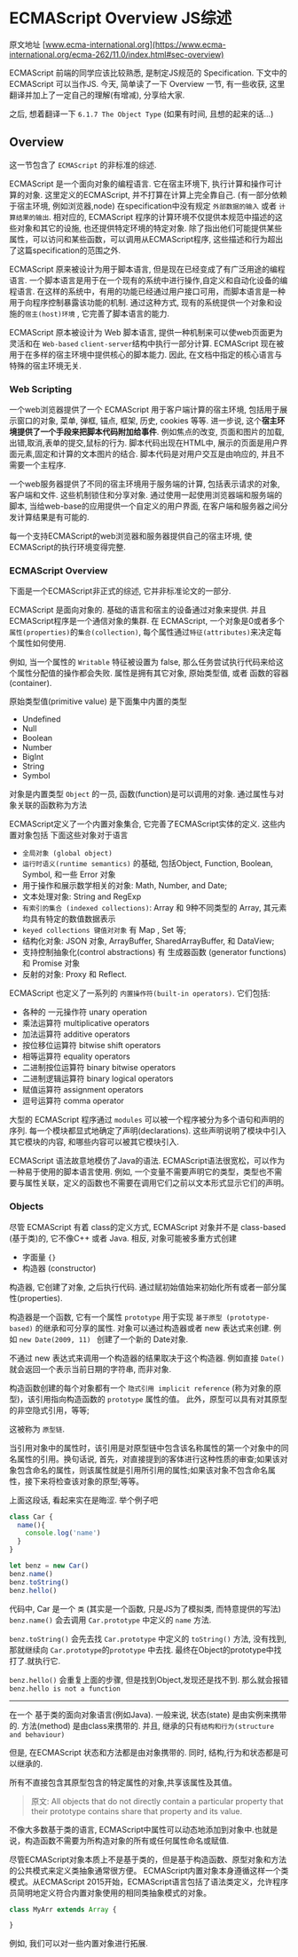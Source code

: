 # ECMAScript Overview  JS综述 

原文地址 [www.ecma-international.org](https://www.ecma-international.org/ecma-262/11.0/index.html#sec-overview)

ECMAScript 前端的同学应该比较熟悉, 是制定JS规范的 Specification. 下文中的 ECMAScript 可以当作JS.
今天, 简单读了一下 Overview 一节, 有一些收获, 这里翻译并加上了一定自己的理解(有增减), 分享给大家.

之后, 想着翻译一下 `6.1.7 The Object Type` (如果有时间, 且想的起来的话...)

## Overview

这一节包含了 `ECMAScript` 的非标准的综述.

ECMAScript 是一个面向对象的编程语言. 它在宿主环境下, 执行计算和操作可计算的对象.
这里定义的ECMAScript, 并不打算在计算上完全靠自己. (有一部分依赖于宿主环境, 例如浏览器,node)
在specification中没有规定 `外部数据的输入` 或者 `计算结果的输出`. 
相对应的, ECMAScript 程序的计算环境不仅提供本规范中描述的这些对象和其它的设施, 也还提供特定环境的特定对象.
除了指出他们可能提供某些属性，可以访问和某些函数，可以调用从ECMAScript程序, 这些描述和行为超出了这篇specification的范围之外.

ECMAScript 原来被设计为用于脚本语言, 但是现在已经变成了有广泛用途的编程语言.
一个脚本语言是用于在一个现有的系统中进行操作,自定义和自动化设备的编程语言.
在这样的系统中，有用的功能已经通过用户接口可用，而脚本语言是一种用于向程序控制暴露该功能的机制.
通过这种方式, 现有的系统提供一个对象和设施的`宿主(host)环境` , 它完善了脚本语言的能力. 

ECMAScript 原本被设计为 Web 脚本语言, 提供一种机制来可以使web页面更为灵活和在 `Web-based` `client-server`结构中执行一部分计算.
ECMAScript 现在被用于在多样的宿主环境中提供核心的脚本能力. 
因此, 在文档中指定的核心语言与特殊的宿主环境无关.

### Web Scripting

一个web浏览器提供了一个 ECMAScript 用于客户端计算的宿主环境, 包括用于展示窗口的对象, 菜单, 弹框, 锚点, 框架, 历史, cookies 等等.
进一步说, 这个**宿主环境提供了一个手段来把脚本代码附加给事件**. 例如焦点的改变, 页面和图片的加载,出错,取消,表单的提交,鼠标的行为.
脚本代码出现在HTML中, 展示的页面是用户界面元素,固定和计算的文本图片的结合.
脚本代码是对用户交互是由响应的, 并且不需要一个主程序.

一个web服务器提供了不同的宿主环境用于服务端的计算, 包括表示请求的对象, 客户端和文件.
这些机制锁住和分享对象. 
通过使用一起使用浏览器端和服务端的脚本, 当给web-base的应用提供一个自定义的用户界面, 
在客户端和服务器之间分发计算结果是有可能的.

每一个支持ECMAScript的web浏览器和服务器提供自己的宿主环境, 使ECMAScript的执行环境变得完整.

### ECMAScript Overview

下面是一个ECMAScript非正式的综述, 它并非标准论文的一部分.

ECMAScript 是面向对象的. 基础的语言和宿主的设备通过对象来提供. 并且 ECMAScript程序是一个通信对象的集群.
在 ECMAScript, 一个对象是0或者多个`属性(properties)`的`集合(collection)`, 每个属性通过`特征(attributes)`来决定每个属性如何使用.

例如, 当一个属性的 `Writable` 特征被设置为 false, 那么任务尝试执行代码来给这个属性分配值的操作都会失败.
属性是拥有其它对象, 原始类型值, 或者 函数的容器 (container). 

原始类型值(primitive value) 是下面集中内置的类型

- Undefined
- Null
- Boolean
- Number
- BigInt
- String
- Symbol

对象是内置类型 `Object` 的一员, 函数(function)是可以调用的对象.
通过属性与对象关联的函数称为方法


ECMAScript定义了一个内置对象集合, 它完善了ECMAScript实体的定义. 这些内置对象包括
下面这些对象对于语言 

- `全局对象 (global object)`
- `运行时语义(runtime semantics)` 的基础, 包括Object, Function, Boolean, Symbol, 和一些 Error 对象
- 用于操作和展示数学相关的对象:  Math, Number, and Date;
- 文本处理对象: String and RegExp
- `有索引的集合 (indexed collections)`:  Array 和 9种不同类型的 Array,  其元素均具有特定的数值数据表示
- `keyed collections 键值对对象` 有 Map , Set 等;
- 结构化对象: JSON 对象, ArrayBuffer, SharedArrayBuffer, 和 DataView; 
- 支持控制抽象化(control abstractions) 有 生成器函数 (generator functions) 和 Promise 对象
- 反射的对象: Proxy 和 Reflect.


ECMAScript 也定义了一系列的 `内置操作符(built-in operators)`. 它们包括: 

- 各种的 一元操作符 unary operation
- 乘法运算符 multiplicative operators
- 加法运算符 additive operators
- 按位移位运算符 bitwise shift operators
- 相等运算符 equality operators
- 二进制按位运算符 binary bitwise operators
- 二进制逻辑运算符 binary logical operators
- 赋值运算符 assignment operators
- 逗号运算符 comma operator 

大型的 ECMAScript 程序通过 `modules` 可以被一个程序被分为多个语句和声明的序列.
每一个模块都显式地确定了声明(declarations). 这些声明说明了模块中引入其它模块的内容, 和哪些内容可以被其它模块引入.

ECMAScript 语法故意地模仿了Java的语法. ECMAScript语法很宽松，可以作为一种易于使用的脚本语言使用.
例如, 一个变量不需要声明它的类型，类型也不需要与属性关联，定义的函数也不需要在调用它们之前以文本形式显示它们的声明。

### Objects

尽管 ECMAScript 有着 class的定义方式, ECMAScript 对象并不是 class-based (基于类)的, 它不像C++ 或者 Java.
相反, 对象可能被多重方式创建

- 字面量 `{}`
- 构造器 (constructor)

构造器, 它创建了对象, 之后执行代码. 通过赋初始值始来初始化所有或者一部分属性(properties).

构造器是一个函数, 它有一个属性 `prototype` 用于实现 `基于原型 (prototype-based)` 的继承和可分享的属性.
对象可以通过构造器或者 new 表达式来创建.
例如 `new Date(2009, 11) ` 创建了一个新的 Date对象.

不通过 new 表达式来调用一个构造器的结果取决于这个构造器.
例如直接 ` Date() ` 就会返回一个表示当前日期的字符串, 而非对象.

构造函数创建的每个对象都有一个 `隐式引用 implicit reference` (称为对象的原型)，该引用指向构造函数的 `prototype` 属性的值。
此外，原型可以具有对其原型的非空隐式引用，等等;

这被称为 `原型链`.

当引用对象中的属性时，该引用是对原型链中包含该名称属性的第一个对象中的同名属性的引用。换句话说,
首先，对直接提到的客体进行这种性质的审查;如果该对象包含命名的属性，则该属性就是引用所引用的属性;如果该对象不包含命名属性，接下来将检查该对象的原型;等等。


上面这段话, 看起来实在是晦涩.
举个例子吧

```js
class Car {
  name(){
    console.log('name')
  }
}

let benz = new Car()
benz.name()
benz.toString()
benz.hello()
```

代码中, Car 是一个 `类` (其实是一个函数, 只是JS为了模拟类, 而特意提供的写法)
`benz.name()` 会去调用 `Car.prototype` 中定义的 `name` 方法.

`benz.toString()` 会先去找 `Car.prototype` 中定义的 `toString()` 方法, 
没有找到, 那就继续向 `Car.prototype`的`prototype` 中去找. 最终在Object的prototype中找打了.就执行它.

`benz.hello()` 会重复上面的步骤, 但是找到Object,发现还是找不到. 那么就会报错 `benz.hello is not a function`

------

在一个 基于类的面向对象语言(例如Java).
一般来说, 状态(state) 是由实例来携带的. 方法(method) 是由class来携带的.
并且, 继承的只有`结构和行为(structure and behaviour)`

但是, 在ECMAScript 状态和方法都是由对象携带的. 同时, 结构,行为和状态都是可以继承的.

所有不直接包含其原型包含的特定属性的对象,共享该属性及其值。

> 原文: All objects that do not directly contain a particular property that their prototype contains share that property and its value. 

不像大多数基于类的语言, ECMAScript中属性可以动态地添加到对象中.也就是说，构造函数不需要为所构造对象的所有或任何属性命名或赋值.

尽管ECMAScript对象本质上不是基于类的，但是基于构造函数、原型对象和方法的公共模式来定义类抽象通常很方便。
ECMAScript内置对象本身遵循这样一个类模式。从ECMAScript 2015开始，ECMAScript语言包括了语法类定义，允许程序员简明地定义符合内置对象使用的相同类抽象模式的对象。

```js
class MyArr extends Array {

}
```

例如, 我们可以对一些内置对象进行拓展.
